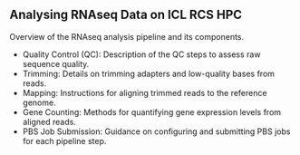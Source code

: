 ## Analysing RNAseq Data on ICL RCS HPC

Overview of the RNAseq analysis pipeline and its components.

- Quality Control (QC): Description of the QC steps to assess raw sequence quality.
- Trimming: Details on trimming adapters and low-quality bases from reads.
- Mapping: Instructions for aligning trimmed reads to the reference genome.
- Gene Counting: Methods for quantifying gene expression levels from aligned reads.
- PBS Job Submission: Guidance on configuring and submitting PBS jobs for each pipeline step.
